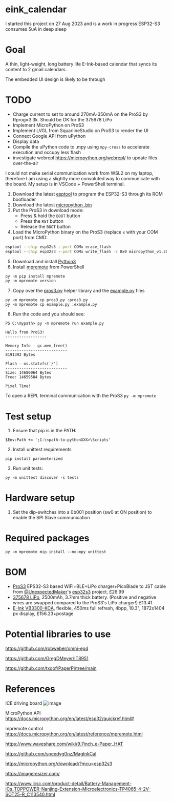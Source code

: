 # eink_calendar
I started this project on 27 Aug 2023 and is a work in progress
ESP32-S3 consumes 5uA in deep sleep

# Goal
A thin, light-weight, long battery life E-Ink-based calendar that syncs its content to 2 gmail calendars.

The embedded UI design is likely to be through 

# TODO
- Charge current to set to around 270mA-350mA on the ProS3 by Rprog=3.3k. Should be OK for the 375678 LiPo
- Implement MicroPython on ProS3
- Implement LVGL from SquarlineStudio on ProS3 to render the UI
- Connect Google API from uPython
- Display data
- Compile the uPython code to .mpy using `mpy-cross` to accelerate execution and occupy less flash
- investigate webrepl https://micropython.org/webrepl/ to update files over-the-air

I could not make serial communication work from WSL2 on my laptop, therefore I am using a slightly more convoluted way to communicate with the board.
My setup is in VSCode + PowerShell terminal.
1. Download the latest [esptool](https://github.com/espressif/esptool/releases/tag/v4.6.2) to program the ESP32-S3 through its ROM bootloader
2. Download the latest [micropython .bin](https://micropython.org/download/UM_PROS3/)
3. Put the ProS3 in download mode:
   - Press & hold the `BOOT` button
   - Press the `RST` button
   - Release the `BOOT` button
4. Load the MicroPython binary on the ProS3 (replace `x` with your COM port) from CMD:
```cmd
esptool --chip esp32s3 --port COMx erase_flash
esptool --chip esp32s3 --port COMx write_flash -z 0x0 micropython_v1.20.0.bin
```
5. Download and install [Python3](https://www.python.org/downloads/)
6. Install [mpremote](https://pypi.org/project/mpremote/) from PowerShell
```PowerShell
py -m pip install mpremote
py -m mpremote version
```
7. Copy over the [pros3.py](https://github.com/UnexpectedMaker/esp32s3/blob/main/code/micropython/helper%20libraries/pros3/pros3.py) helper library and the [example.py](https://github.com/UnexpectedMaker/esp32s3/blob/main/code/micropython/helper%20libraries/pros3/example.py) files
```
py -m mpremote cp pros3.py :pros3.py
py -m mpremote cp example.py :example.py
```
8. Run the code and you should see:
```
PS C:\mypath> py -m mpremote run example.py    

Hello from ProS3!
------------------

Memory Info - gc.mem_free()
---------------------------
8191392 Bytes

Flash - os.statvfs('/')
---------------------------
Size: 14680064 Bytes
Free: 14659584 Bytes

Pixel Time!
```

To open a REPL terminal communication with the ProS3 `py -m mpremote`

# Test setup
1. Ensure that pip is in the PATH:
```
$Env:Path += ';C:\<path-to-pythonXXX>\Scripts'
```
2. Install unittest requirements
```
pip install parameterized
```
3. Run unit tests:
```
py -m unittest discover -s tests
```

# Hardware setup
1. Set the dip-switches into a 0b001 position (sw0 at ON position) to enable the SPI Slave communication

# Required packages
```
py -m mpremote mip install --no-mpy unittest
```

# BOM
- [ProS3](https://www.amazon.co.uk/gp/product/B09X22YBG7/ref=ewc_pr_img_2?smid=AGX9N6DGNRN2Q&psc=1) EPS32-S3 based WiFi+BLE+LiPo charger+PicoBlade to JST cable from [@UnexpectedMaker](https://github.com/UnexpectedMaker)'s [esp32s3](https://github.com/UnexpectedMaker/esp32s3) project, £26.99
- [375678 LiPo](https://www.aliexpress.com/item/1005004946019552.html?spm=a2g0o.cart.0.0.d80e38daNEjZz4&mp=1#nav-specification), 2500mAh, 3.7mm thick battery. (Positive and negative wires are swapped compared to the ProS3's LiPo charger!) £13.41
- [E-Ink VB3300-KCA](https://www.waveshare.com/product/displays/e-paper/epaper-1/10.3inch-e-paper-d.htm?___SID=U), flexible, 450ms full refresh, 4bpp, 10.3", 1872x1404 px display, £156.23+postage

# Potential libraries to use

https://github.com/robweber/omni-epd

https://github.com/GregDMeyer/IT8951

https://github.com/txoof/PaperPi/tree/main

# References

ICE driving board
![image](https://github.com/davidanderle/eink_calendar/assets/17354704/14772f9d-02dd-4990-bba2-ac562887a5ad)

MicroPython API
https://docs.micropython.org/en/latest/esp32/quickref.html#

mpremote control
https://docs.micropython.org/en/latest/reference/mpremote.html

https://www.waveshare.com/wiki/9.7inch_e-Paper_HAT

https://github.com/speedyg0nz/MagInkCal

https://micropython.org/download/?mcu=esp32s3

https://imageresizer.com/

https://www.lcsc.com/product-detail/Battery-Management-ICs_TOPPOWER-Nanjing-Extension-Microelectronics-TP4065-4-2V-SOT25-R_C113540.html

